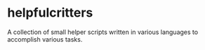 # helpfulcritters
A collection of small helper scripts written in various languages to accomplish various tasks.
